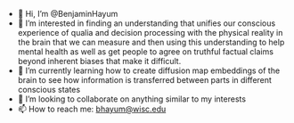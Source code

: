 - 👋 Hi, I’m @BenjaminHayum
- 👀 I’m interested in finding an understanding that unifies our conscious experience of qualia and decision processing with the physical reality in the brain that
we can measure and then using this understanding to help mental health as well as get people to agree on truthful factual claims 
beyond inherent biases that make it difficult.
- 🌱 I’m currently learning how to create diffusion map embeddings of the brain to see how information is transferred between parts in different conscious states 
- 💞️ I’m looking to collaborate on anything similar to my interests
- 📫 How to reach me: bhayum@wisc.edu

<!---
BenjaminHayum/BenjaminHayum is a ✨ special ✨ repository because its `README.md` (this file) appears on your GitHub profile.
You can click the Preview link to take a look at your changes.
--->
